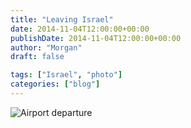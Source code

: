 ```yaml
---
title: "Leaving Israel"
date: 2014-11-04T12:00:00+00:00
publishDate: 2014-11-04T12:00:00+00:00
author: "Morgan"
draft: false

tags: ["Israel", "photo"]
categories: ["blog"]
---
```


![Airport departure](assets/img/2014/20141104.jpg)
